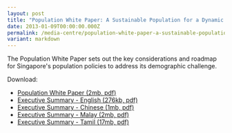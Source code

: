 ```yaml
---
layout: post
title: "Population White Paper: A Sustainable Population for a Dynamic Singapore"
date: 2013-01-09T00:00:00.000Z
permalink: /media-centre/population-white-paper-a-sustainable-population-for-a-dynamic-singapore/
variant: markdown
---
```

The Population White Paper sets out the key considerations and roadmap for Singapore's population policies to address its demographic challenge.

Download:

* [Population White Paper (2mb, pdf)](/images/publicationimages/chart7.png.pdf)
* [Executive Summary - English (276kb, pdf)](/images/publicationimages/exec-summary-english.pdf)
* [Executive Summary - Chinese (1mb, pdf)](/images/publicationimages/exec-summary-chinese.pdf)
* [Executive Summary - Malay (2mb, pdf)](/images/publicationimages/exec-summary-malay.pdf)
* [Executive Summary - Tamil (17mb, pdf)](https://www.population.gov.sg/images%2Fpublicationimages/exec-summary-tamil.pdf)